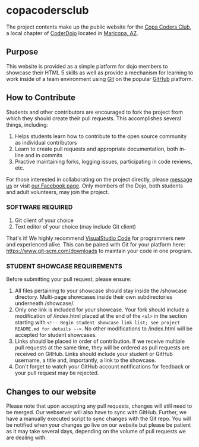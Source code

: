 # copacodersclub

The project contents make up the public website for the [Copa Coders Club](https://copacoders.club), a local chapter of [CoderDojo](https://coderdojo.com/) located in [Maricopa, AZ](https://www.latlong.net/c/?lat=33.074192&long=-112.014835).

## Purpose

This website is provided as a simple platform for dojo members to showcase their HTML 5 skills as well as provide a mechanism for learning to work inside of a team environment using [Git](https://git-scm/com) on the popular [GitHub](https://github.com) platform.

## How to Contribute

Students and other contributors are encouraged to fork the project from which they should create their pull requests. This accomplishes several things, including:

1. Helps students learn how to contribute to the open source community as individual contributors
2. Learn to create pull requests and appropriate documentation, both in-line and in commits
3. Practive maintaining forks, logging issues, participating in code reviews, etc.

For those interested in collaborating on the project directly, please [message us](https://m.me/copacoders) or visit [our Facebook page](https://fb.me/copacoders). Only members of the Dojo, both students and adult volunteers, may join the project.

### SOFTWARE REQUIRED

1. Git client of your choice
2. Text editor of your choice (may include Git client)

That's it! We highly recommend [VisualStudio Code](https://code.visualstudio.com/) for programmers new and experienced alike. This can be paired with Git for your platform here: https://www.git-scm.com/downloads to maintain your code in one program.

### STUDENT SHOWCASE REQUIREMENTS

Before submitting your pull request, please ensure:

1. All files pertaining to your showcase should stay inside the /showcase directory. Multi-page showcases inside their own subdirectories underneath /showcase/.
2. Only one link is included for your showcase. Your fork should include a modification of /index.html placed at the end of the ``<ul>`` in the section starting with ``<!-- Begin student showcase link list; see project README.md for details -->``. No other modifications to /index.html will be accepted for student showcases.
3. Links should be placed in order of contribution. If we receive multiple pull requests at the same time, they will be ordered as pull requests are received on GitHub. Links should include your student or GitHub username, a title and, importantly, a link to the showcase.
4. Don't forget to watch your GitHub account notifications for feedback or your pull request may be rejected.

## Changes to our website

Please note that upon accepting any pull requests, changes will still need to be merged. Our webserver will also have to sync with GitHub. Further, we have a manually executed script to sync changes with the Git repo. You will be notified when your changes go live on our website but please be patient as it may take several days, depending on the volume of pull requests we are dealing with.
